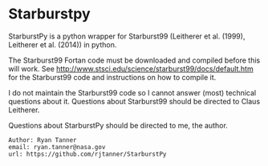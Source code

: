 # Starburstpy

StarburstPy is a python wrapper for Starburst99 (Leitherer et al. (1999), Leitherer et al. (2014)) in python.
    
The Starburst99 Fortan code must be downloaded and compiled before this will work. See http://www.stsci.edu/science/starburst99/docs/default.htm for the Starburst99 code and instructions on how to compile it.
    
I do not maintain the Starburst99 code so I cannot answer (most) technical questions about it. Questions about Starburst99 should be directed to Claus Leitherer.

Questions about StarburstPy should be directed to me, the author. 
    
    Author: Ryan Tanner
    email: ryan.tanner@nasa.gov
    url: https://github.com/rjtanner/StarburstPy
